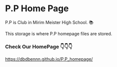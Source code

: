 # P.P Home Page

P.P is Club in Mirim Meister High School. 📚

This storage is where P.P homepage files are stored.

### Check Our HomePage 👇👇👇
https://dbdbennn.github.io/P.P_homepage/
